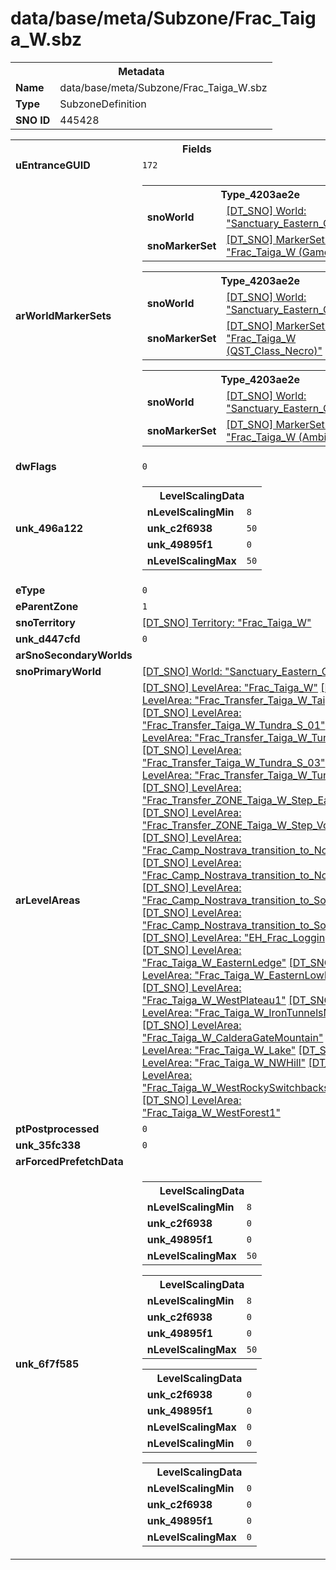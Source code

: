 <h1>data/base/meta/Subzone/Frac_Taiga_W.sbz</h1><table><tr><th colspan="100%">Metadata</th></tr><tr><td><b>Name</b></td><td>data/base/meta/Subzone/Frac_Taiga_W.sbz</td></tr><tr><td><b>Type</b></td><td>SubzoneDefinition</td></tr><tr><td><b>SNO ID</b></td><td>445428</td></tr></table>

<table><tr><th colspan="100%">Fields</th></tr><tr><td><b>uEntranceGUID</b></td><td><code>172</code></td></tr><tr><td><b>arWorldMarkerSets</b></td><td><table><tr><th colspan="100%">Type_4203ae2e</th></tr><tr><td><b>snoWorld</b></td><td><a href="..\World\Sanctuary_Eastern_Continent.wrl">[DT_SNO] World: "Sanctuary_Eastern_Continent"</a></td></tr><tr><td><b>snoMarkerSet</b></td><td><a href="..\MarkerSet\Frac_Taiga_W (Game).mrk">[DT_SNO] MarkerSet: "Frac_Taiga_W (Game)"</a></td></tr></table>


<table><tr><th colspan="100%">Type_4203ae2e</th></tr><tr><td><b>snoWorld</b></td><td><a href="..\World\Sanctuary_Eastern_Continent.wrl">[DT_SNO] World: "Sanctuary_Eastern_Continent"</a></td></tr><tr><td><b>snoMarkerSet</b></td><td><a href="..\MarkerSet\Frac_Taiga_W (QST_Class_Necro).mrk">[DT_SNO] MarkerSet: "Frac_Taiga_W (QST_Class_Necro)"</a></td></tr></table>


<table><tr><th colspan="100%">Type_4203ae2e</th></tr><tr><td><b>snoWorld</b></td><td><a href="..\World\Sanctuary_Eastern_Continent.wrl">[DT_SNO] World: "Sanctuary_Eastern_Continent"</a></td></tr><tr><td><b>snoMarkerSet</b></td><td><a href="..\MarkerSet\Frac_Taiga_W (Ambient).mrk">[DT_SNO] MarkerSet: "Frac_Taiga_W (Ambient)"</a></td></tr></table>


</td></tr><tr><td><b>dwFlags</b></td><td><code>0</code></td></tr><tr><td><b>unk_496a122</b></td><td><table><tr><th colspan="100%">LevelScalingData</th></tr><tr><td><b>nLevelScalingMin</b></td><td><code>8</code></td></tr><tr><td><b>unk_c2f6938</b></td><td><code>50</code></td></tr><tr><td><b>unk_49895f1</b></td><td><code>0</code></td></tr><tr><td><b>nLevelScalingMax</b></td><td><code>50</code></td></tr></table>

</td></tr><tr><td><b>eType</b></td><td><code>0</code></td></tr><tr><td><b>eParentZone</b></td><td><code>1</code></td></tr><tr><td><b>snoTerritory</b></td><td><a href="..\Territory\Frac_Taiga_W.ter">[DT_SNO] Territory: "Frac_Taiga_W"</a></td></tr><tr><td><b>unk_d447cfd</b></td><td><code>0</code></td></tr><tr><td><b>arSnoSecondaryWorlds</b></td><td></td></tr><tr><td><b>snoPrimaryWorld</b></td><td><a href="..\World\Sanctuary_Eastern_Continent.wrl">[DT_SNO] World: "Sanctuary_Eastern_Continent"</a></td></tr><tr><td><b>arLevelAreas</b></td><td><a href="..\LevelArea\Frac_Taiga_W.lvl">[DT_SNO] LevelArea: "Frac_Taiga_W"</a>
<a href="..\LevelArea\Frac_Transfer_Taiga_W_Taiga_S.lvl">[DT_SNO] LevelArea: "Frac_Transfer_Taiga_W_Taiga_S"</a>
<a href="..\LevelArea\Frac_Transfer_Taiga_W_Tundra_S_01.lvl">[DT_SNO] LevelArea: "Frac_Transfer_Taiga_W_Tundra_S_01"</a>
<a href="..\LevelArea\Frac_Transfer_Taiga_W_Tundra_S_02.lvl">[DT_SNO] LevelArea: "Frac_Transfer_Taiga_W_Tundra_S_02"</a>
<a href="..\LevelArea\Frac_Transfer_Taiga_W_Tundra_S_03.lvl">[DT_SNO] LevelArea: "Frac_Transfer_Taiga_W_Tundra_S_03"</a>
<a href="..\LevelArea\Frac_Transfer_Taiga_W_Tundra_S_04.lvl">[DT_SNO] LevelArea: "Frac_Transfer_Taiga_W_Tundra_S_04"</a>
<a href="..\LevelArea\Frac_Transfer_ZONE_Taiga_W_Step_East.lvl">[DT_SNO] LevelArea: "Frac_Transfer_ZONE_Taiga_W_Step_East"</a>
<a href="..\LevelArea\Frac_Transfer_ZONE_Taiga_W_Step_Volcano.lvl">[DT_SNO] LevelArea: "Frac_Transfer_ZONE_Taiga_W_Step_Volcano"</a>
<a href="..\LevelArea\Frac_Camp_Nostrava_transition_to_North_01.lvl">[DT_SNO] LevelArea: "Frac_Camp_Nostrava_transition_to_North_01"</a>
<a href="..\LevelArea\Frac_Camp_Nostrava_transition_to_North_02.lvl">[DT_SNO] LevelArea: "Frac_Camp_Nostrava_transition_to_North_02"</a>
<a href="..\LevelArea\Frac_Camp_Nostrava_transition_to_South_01.lvl">[DT_SNO] LevelArea: "Frac_Camp_Nostrava_transition_to_South_01"</a>
<a href="..\LevelArea\Frac_Camp_Nostrava_transition_to_South_02.lvl">[DT_SNO] LevelArea: "Frac_Camp_Nostrava_transition_to_South_02"</a>
<a href="..\LevelArea\EH_Frac_LoggingCamp.lvl">[DT_SNO] LevelArea: "EH_Frac_LoggingCamp"</a>
<a href="..\LevelArea\Frac_Taiga_W_EasternLedge.lvl">[DT_SNO] LevelArea: "Frac_Taiga_W_EasternLedge"</a>
<a href="..\LevelArea\Frac_Taiga_W_EasternLowland.lvl">[DT_SNO] LevelArea: "Frac_Taiga_W_EasternLowland"</a>
<a href="..\LevelArea\Frac_Taiga_W_WestPlateau1.lvl">[DT_SNO] LevelArea: "Frac_Taiga_W_WestPlateau1"</a>
<a href="..\LevelArea\Frac_Taiga_W_IronTunnelsMountain.lvl">[DT_SNO] LevelArea: "Frac_Taiga_W_IronTunnelsMountain"</a>
<a href="..\LevelArea\Frac_Taiga_W_CalderaGateMountain.lvl">[DT_SNO] LevelArea: "Frac_Taiga_W_CalderaGateMountain"</a>
<a href="..\LevelArea\Frac_Taiga_W_Lake.lvl">[DT_SNO] LevelArea: "Frac_Taiga_W_Lake"</a>
<a href="..\LevelArea\Frac_Taiga_W_NWHill.lvl">[DT_SNO] LevelArea: "Frac_Taiga_W_NWHill"</a>
<a href="..\LevelArea\Frac_Taiga_W_WestRockySwitchbacks.lvl">[DT_SNO] LevelArea: "Frac_Taiga_W_WestRockySwitchbacks"</a>
<a href="..\LevelArea\Frac_Taiga_W_WestForest1.lvl">[DT_SNO] LevelArea: "Frac_Taiga_W_WestForest1"</a>
</td></tr><tr><td><b>ptPostprocessed</b></td><td><code>0</code></td></tr><tr><td><b>unk_35fc338</b></td><td><code>0</code></td></tr><tr><td><b>arForcedPrefetchData</b></td><td></td></tr><tr><td><b>unk_6f7f585</b></td><td><table><tr><th colspan="100%">LevelScalingData</th></tr><tr><td><b>nLevelScalingMin</b></td><td><code>8</code></td></tr><tr><td><b>unk_c2f6938</b></td><td><code>0</code></td></tr><tr><td><b>unk_49895f1</b></td><td><code>0</code></td></tr><tr><td><b>nLevelScalingMax</b></td><td><code>50</code></td></tr></table>


<table><tr><th colspan="100%">LevelScalingData</th></tr><tr><td><b>nLevelScalingMin</b></td><td><code>8</code></td></tr><tr><td><b>unk_c2f6938</b></td><td><code>0</code></td></tr><tr><td><b>unk_49895f1</b></td><td><code>0</code></td></tr><tr><td><b>nLevelScalingMax</b></td><td><code>50</code></td></tr></table>


<table><tr><th colspan="100%">LevelScalingData</th></tr><tr><td><b>unk_c2f6938</b></td><td><code>0</code></td></tr><tr><td><b>unk_49895f1</b></td><td><code>0</code></td></tr><tr><td><b>nLevelScalingMax</b></td><td><code>0</code></td></tr><tr><td><b>nLevelScalingMin</b></td><td><code>0</code></td></tr></table>


<table><tr><th colspan="100%">LevelScalingData</th></tr><tr><td><b>nLevelScalingMin</b></td><td><code>0</code></td></tr><tr><td><b>unk_c2f6938</b></td><td><code>0</code></td></tr><tr><td><b>unk_49895f1</b></td><td><code>0</code></td></tr><tr><td><b>nLevelScalingMax</b></td><td><code>0</code></td></tr></table>


</td></tr></table>

